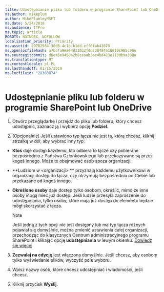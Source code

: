 ```yaml
---
title: Udostępnianie pliku lub folderu w programie SharePoint lub OneDrive
ms.author: mikeplum
author: MikePlumleyMSFT
ms.date: 5/24/2018
ms.audience: ITPro
ms.topic: article
ROBOTS: NOINDEX, NOFOLLOW
localization_priority: Priority
ms.assetid: 29782984-30d5-4c1b-b1dd-eff6fab41078
ms.openlocfilehash: a7bcfa9ea64d11032fdd738484a16810c965c96e
ms.sourcegitcommit: d6ea5e9458a2b8ceaab3ac4bd483e1130b9a398a
ms.translationtype: MT
ms.contentlocale: pl-PL
ms.lasthandoff: 01/15/2019
ms.locfileid: "28303874"
---
```

# <a name="share-a-file-or-folder-in-sharepoint-or-onedrive"></a>Udostępnianie pliku lub folderu w programie SharePoint lub OneDrive

1. Otwórz przeglądarkę i przejdź do pliku lub folderu, który chcesz udostępnić, zaznacz ją i wybierz opcję **Podziel**. 
    
2. (Opcjonalnie) Jeśli ustawiono typ łącza nie jest tą, którą chcesz, kliknij strzałkę w dół, aby wybrać inny typ:
    
  - **Ktoś** daje dostęp każdemu, kto odbiera to łącze czy pobierane bezpośrednio z Państwa Członkowskiego lub przekazywane są przez kogoś innego. Może to obejmować osób spoza organizacji. 
    
  - **Ludziom w \<organizacji\> ** przyznają każdemu użytkownikowi w organizacji dostęp do łącza, czy otrzymują bezpośrednio od Ciebie lub przekazane od kogoś innego. 
    
  - **Określone osoby** daje dostęp tylko osobom, określić, mimo że inne osoby mogą mieć już dostęp. Jeśli ludzie przesyła zaproszenie do udostępniania, tylko osoby, które mają już dostęp do elementu będzie mógł skorzystać z łącza. 
    
    > [!NOTE]
    > Jeśli jedną z tych opcji nie jest dostępny lub ma typ łącza różnych pojawiał się domyślnie, można zmienić ustawienia całej organizacji, przechodząc do klasycznych Centrum administracyjnego programu SharePoint i klikając opcję **udostępniania** w lewym okienku. [Dowiedz się więcej](https://go.microsoft.com/fwlink/?linkid=866426)
  
3. **Zezwalaj na edycję** jest włączona domyślnie. Jeśli chcesz, aby osobom tylko wyświetlanie plików, wyczyść pole wyboru. 
    
4. Wpisz nazwy osób, które chcesz udostępniać i wiadomości, jeśli chcesz.
    
5. Kliknij przycisk **Wyślij**. 
    

